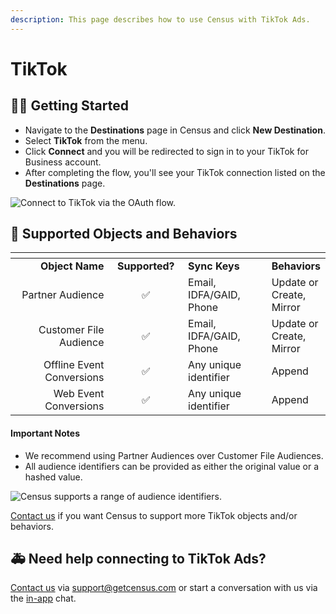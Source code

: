 ```yaml
---
description: This page describes how to use Census with TikTok Ads.
---
```


# TikTok

## 🏃‍♀️ Getting Started

* Navigate to the **Destinations** page in Census and click **New Destination**.
* Select **TikTok** from the menu.
* Click **Connect** and you will be redirected to sign in to your TikTok for Business account.
* After completing the flow, you'll see your TikTok connection listed on the **Destinations** page.

![Connect to TikTok via the OAuth flow.](<../.gitbook/assets/Screen Shot 2022-02-11 at 4.17.57 PM.png>)

## 🔀 Supported Objects and Behaviors

<table data-header-hidden><thead><tr><th width="245" align="right"></th><th width="127" align="center"></th><th width="192"></th><th></th></tr></thead><tbody><tr><td align="right"><strong>Object Name</strong></td><td align="center"><strong>Supported?</strong></td><td><strong>Sync Keys</strong></td><td><strong>Behaviors</strong></td></tr><tr><td align="right">Partner Audience</td><td align="center">✅</td><td>Email, IDFA/GAID, Phone</td><td>Update or Create, Mirror</td></tr><tr><td align="right">Customer File Audience</td><td align="center">✅</td><td>Email, IDFA/GAID, Phone</td><td>Update or Create, Mirror</td></tr><tr><td align="right">Offline Event Conversions</td><td align="center">✅</td><td>Any unique identifier</td><td>Append</td></tr><tr><td align="right">Web Event Conversions</td><td align="center">✅</td><td>Any unique identifier</td><td>Append</td></tr></tbody></table>

#### Important Notes

* We recommend using Partner Audiences over Customer File Audiences.
* All audience identifiers can be provided as either the original value or a hashed value.

![Census supports a range of audience identifiers.](<../.gitbook/assets/Screen Shot 2022-02-15 at 12.03.01 PM.png>)

[Contact us](mailto:support@getcensus.com) if you want Census to support more TikTok objects and/or behaviors.

## 🚑 Need help connecting to TikTok Ads?

[Contact us](mailto:support@getcensus.com) via support@getcensus.com or start a conversation with us via the [in-app](https://app.getcensus.com) chat.
